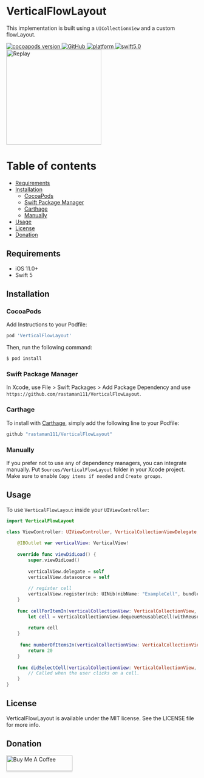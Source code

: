# VerticalFlowLayout

This implementation is built using a `UICollectionView` and a custom flowLayout.

<a href="https://github.com/rastaman111/VerticalFlowLayout">
    <img src="https://img.shields.io/cocoapods/v/VerticalFlowLayout.svg?style=flat"  alt="cocoapods version">
</a>
    
<a href="https://github.com/rastaman111/VerticalFlowLayout/blob/master/LICENSE">
    <img alt="GitHub" src="https://img.shields.io/github/license/rastaman111/VerticalFlowLayout.svg">
</a>

<a href="https://cocoapods.org/pods/VerticalCardSwiper">
    <img src="https://img.shields.io/cocoapods/p/VerticalCardSwiper.svg?style=flat?" alt="platform">
</a>

<a href="https://swift.org/blog/swift-5-released/">
    <img src="https://img.shields.io/badge/swift-5.0-brightgreen.svg" alt="swift5.0">
</a>

<div>
  <img src="./Replay.gif" alt="Replay" width="250">
</div>

# Table of contents

  * [Requirements](#requirements)
  * [Installation](#installation)
     - [CocoaPods](#cocoapods)
     - [Swift Package Manager](#swift-package-manager)
     - [Carthage](#carthage)
     - [Manually](#manually)
  * [Usage](#usage)
  * [License](#license)
  * [Donation](#donation)

## Requirements
* iOS 11.0+
* Swift 5

## Installation

### CocoaPods
Add Instructions to your Podfile:

```ruby
pod 'VerticalFlowLayout'
```

Then, run the following command:

```bash
$ pod install
```

### Swift Package Manager
In Xcode, use File > Swift Packages > Add Package Dependency and use `https://github.com/rastaman111/VerticalFlowLayout`.

### Carthage
To install with [Carthage](https://github.com/Carthage/Carthage), simply add the following line to your Podfile:
```ruby
github "rastaman111/VerticalFlowLayout"
```

### Manually
If you prefer not to use any of dependency managers, you can integrate manually. Put `Sources/VerticalFlowLayout` folder in your Xcode project. Make sure to enable `Copy items if needed` and `Create groups`.

## Usage
To use `VerticalFlowLayout` inside your `UIViewController`:

```swift
import VerticalFlowLayout

class ViewController: UIViewController, VerticalCollectionViewDelegate, VerticalCollectionViewDataSource {
    
    @IBOutlet var verticalView: VerticalView!
    
    override func viewDidLoad() {
        super.viewDidLoad()
        
        verticalView.delegate = self
        verticalView.datasource = self
        
        // register cell
        verticalView.register(nib: UINib(nibName: "ExampleCell", bundle: nil), forCellWithReuseIdentifier: "ExampleCell")
    }
    
    func cellForItemIn(verticalCollectionView: VerticalCollectionView, cellForItemAt indexPath: Int) -> UICollectionViewCell {
        let cell = verticalCollectionView.dequeueReusableCell(withReuseIdentifier: "ExampleCell", for: indexPath) as! ExampleCell
       
        return cell
    }
    
     func numberOfItemsIn(verticalCollectionView: VerticalCollectionView) -> Int {
        return 20
    }
    
    func didSelectCell(verticalCollectionView: VerticalCollectionView, indexPath: Int) {
        // Called when the user clicks on a cell.
    }
}
```

## License
VerticalFlowLayout is available under the MIT license. See the LICENSE file for more info.

## Donation
<a href="https://www.buymeacoffee.com/SoundBar" target="_blank"><img src="https://www.buymeacoffee.com/assets/img/custom_images/orange_img.png" alt="Buy Me A Coffee" style="height: 41px !important;width: 174px !important;box-shadow: 0px 3px 2px 0px rgba(190, 190, 190, 0.5) !important;-webkit-box-shadow: 0px 3px 2px 0px rgba(190, 190, 190, 0.5) !important;" ></a>
